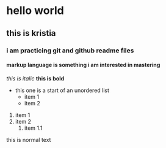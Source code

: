 # hello world
## this is kristia
### i am practicing git and github readme files
#### markup language is something i am interested in mastering

*this is italic*
**this is bold**

* this one is a start of an unordered list
	* item 1
	* item 2

1. item 1
2. item 2
	1. item 1.1
	
this is normal text